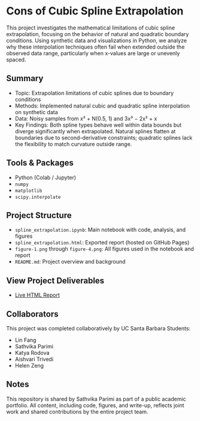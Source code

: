# Cons of Cubic Spline Extrapolation
This project investigates the mathematical limitations of cubic spline extrapolation, focusing on the behavior of natural and quadratic boundary conditions. Using synthetic data and visualizations in Python, we analyze why these interpolation techniques often fail when extended outside the observed data range, particularly when x-values are large or unevenly spaced.

## Summary
- Topic: Extrapolation limitations of cubic splines due to boundary conditions
- Methods: Implemented natural cubic and quadratic spline interpolation on synthetic data
- Data: Noisy samples from x² + N(0.5, 1) and 3x³ − 2x² + x
- Key Findings: Both spline types behave well within data bounds but diverge significantly when extrapolated. Natural splines flatten at boundaries due to second-derivative constraints; quadratic splines lack the flexibility to match curvature outside range.

## Tools & Packages
- Python (Colab / Jupyter)
- `numpy`
- `matplotlib`
- `scipy.interpolate`

## Project Structure
- `spline_extrapolation.ipynb`: Main notebook with code, analysis, and figures
- `spline_extrapolation.html`: Exported report (hosted on GitHub Pages)
- `figure-1.png` through `figure-4.png`: All figures used in the notebook and report
- `README.md`: Project overview and background

## View Project Deliverables
- [Live HTML Report](https://sath-parimi.github.io/cubic-spline-extrapolation/spline_extrapolation.html)

## Collaborators
This project was completed collaboratively by UC Santa Barbara Students:
- Lin Fang  
- Sathvika Parimi  
- Katya Rodova  
- Aishvari Trivedi  
- Helen Zeng

## Notes
This repository is shared by Sathvika Parimi as part of a public academic portfolio. All content, including code, figures, and write-up, reflects joint work and shared contributions by the entire project team.
